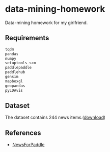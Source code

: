 # data-mining-homework

Data-mining homework for my girlfriend.

## Requirements

```python
tqdm
pandas
numpy
setuptools-scm
paddlepaddle
paddlehub
gensim
mapboxgl
geopandas
pyLDAvis
```

## Dataset

The dataset contains 244 news items.([download](https://drive.google.com/file/d/194-Ri2tRl53RzgHdYLWs001Ccjsv4Pw5/view?usp=sharing))

## References

* [NewsForPaddle](https://github.com/46319943/NewsForPaddle)